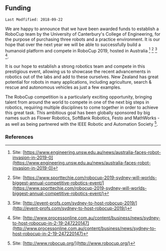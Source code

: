 ## Funding

`Last Modfified: 2018-09-22`

We are happy to announce that we have been awarded funds to establish a RoboCup
team by the University of Canterbury's College of Engineering, for the purpose
of purchasing three robots and a practice environment. It is our hope that over
the next year we will be able to successfully build a humanoid platform and
compete in RoboCup 2019, hosted in Australia [^1] [^2] [^3] [^4].

It is our hope to establish a strong robotics team and compete in this
prestigious event, allowing us to showcase the recent advancements in robotics
out of the labs and add to these ourselves. New Zealand has great potential for
robots in many applications, including agriculture, search & rescue and
autonomous vehicles as just a few examples.

The RoboCup competition is a particularly exciting opportunity, bringing talent
from around the world to compete in one of the next big steps in robotics,
requiring multiple disciplines to come together in order to achieve this great
task. This ambitious goal has been globally sponsored by big names such as
Flower Robotics, SoftBank Robotics, Festo and MathWorks - as well as being
partnered with the IEEE Robotic and Automation Society [^5].

### References

[^1]: Site: [https://www.engineering.unsw.edu.au/news/australia-faces-robot-invasion-in-2019-0](https://www.engineering.unsw.edu.au/news/australia-faces-robot-invasion-in-2019-0)

[^2]: Site: [https://www.sporttechie.com/robocup-2019-sydney-will-worlds-biggest-annual-competitive-robotics-event/](https://www.sporttechie.com/robocup-2019-sydney-will-worlds-biggest-annual-competitive-robotics-event/)

[^3]: Site: [http://event-profs.com/sydney-to-host-robocup-2019/](http://event-profs.com/sydney-to-host-robocup-2019/)

[^4]: Site: [http://www.processonline.com.au/content/business/news/sydney-to-host-robocup-in-2-19-247220147](http://www.processonline.com.au/content/business/news/sydney-to-host-robocup-in-2-19-247220147)

[^5]: Site: [http://www.robocup.org/](http://www.robocup.org/)

